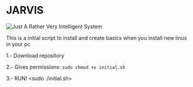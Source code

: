 # JARVIS
![Just A Rather Very Intelligent System](https://www.google.com/url?sa=i&url=https%3A%2F%2Fwww.pngwing.com%2Fes%2Ffree-png-zbqjt&psig=AOvVaw2Dbt1E7uPUEsT0YdngQaoO&ust=1649323945578000&source=images&cd=vfe&ved=0CAoQjRxqFwoTCJCi8dGQ__YCFQAAAAAdAAAAABAI)


This is a initial script to install and create basics when you install new linux in your pc

1.- Download repository

2.- Gives permissions: ```sudo chmod +x initial.sh```

3.- RUN! <sudo ./initial.sh>
